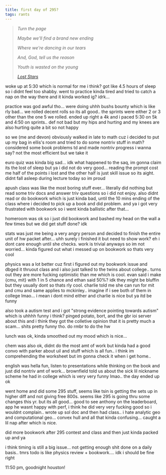 ```yaml
---
title: first day of 295?
tags: rants
---
```


> *Turn the page*
>
> *Maybe we'll find a brand new ending*
>
> *Where we're dancing in our tears*
>
> *And, God, tell us the reason*
>
> *Youth is wasted on the young*
>
> *<cite>[Lost Stars](https://open.spotify.com/track/7rdGrVIoqwPWOULauvglio?si=d5d9b89edd9d4b5c)</cite>*

woke up at 5:30 which is normal for me i think? got like 4.5 hours of sleep so i didnt feel too shabby. went to practice kinda tired and tried to catch a nap on the way there and it kinda worked ig? idrk...

practice was god awful tho... were doing uhhh bushs bounty which is like rly bad... we rolled decent rolls so its all good.. the sprints were either 2 or 3 other than the one 5 we rolled. ended up right a 4k and i paced 5:30 on 5k and 4:50 on sprints.. def not bad but my hips and hurting and my knees are also hurting quite a bit so not happy

so we (me and devon) obviously walked in late to math cuz i decided to put up my bag in ellis's room and tried to do some nontriv stuff in math? considered some book problems td and made nontriv progress i wanna say? not the most efficient but we take it

euro quiz was kinda big sad... idk what happened to the saq, im gonna claim its the lost of sleep but ya i did not do very good... reading the prompt cost me half of the points i lost and the other half is just skill issue so its aight. didnt fall asleep during lecture today so im proud

apush class was like the most boring stuff ever... literally did nothing but read some triv docs and answer triv questions so i did not enjoy. also didnt read or do bookwork which is just kinda bad, until the 10 mins ending of the class where i decided to pick up a book and did problem. and ya i got very frustrated with bookwork so i went kinda ballistic after that... 

homeroom was ok so i just did bookwork and bashed my head on the wall a few times but we did get stuff done? idk

stats was just me being a very angry person and decided to finish the entire unit of hw packet after... uhh surely i finished it but need to show work? eh i dont care enough until she checks. work is trivial anyways so im not worried... kinda figured out what i messed up on bookwork so thats very cool

physics was a lot better cuz first i figured out my bookwork issue and dbged it thruout class and i also just talked to the twins about college.. turns out they are more fucking optimistic than me which is cool. evan said i make {cmu, mit} with 1 in 5 chance and ethan said 50%? idk they might be bluffin but they usually dont so thats rly cool. charlie told me she can run for mit and cmu and same applies to mckinley.. imagine if i see both of them in college lmao... i mean i dont mind either and charlie is nice but ya itd be funny

also took a autism test and i got "strong evidence pointing towards autism" which is uhhhh funny i think? pinged potato, bort, and the gbr ioi server about this and i think they got the colletive opinion that it is pretty much a scam... shits pretty funny tho. do rmbr to do the hw

lunch was ok, kinda smoothed out my mood which is nice...

chem was also ok, didnt do the most amt of work but kinda had a good convo with parker about uil and stuff which is all fun.. i think im comprehending the worksheet but im gonna check it when i get home.. 

english was hella fun, listen to presentations while thinking on the book and just did nontriv amt of work... brownfield told us about the sick lil nickname scheme he had in college which is very very funny lmao.. the day ended up ok

went home and did some 295 stuff, seems like tsin is getting the sets up in higher diff and not giving free 800s. seems like 295 is going thru some changes this yr. but its all good... good to see anthony on the leaderboard, app he wasnt happy with perf, i think he did very very fucking good so i wouldnt complain.. wrote up sol doc and then had class.. i hate analytic geo and computational geo... convex hull and all that kinda confusing... caught a lil nap after which is nice. 

did more bookwork after 295 contest and class and then just kinda packed up and ya

i think timing is still a big issue... not getting enough shit done on a daily basis.. tmrs todo is like physics review + bookwork.... idk i should be fine right

11:50 pm, goodnight houston!
